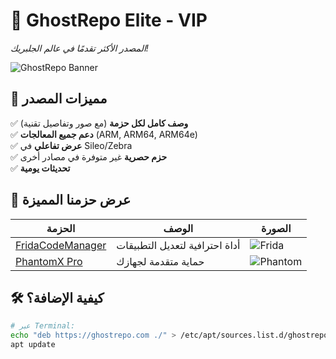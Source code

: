 # 👑 **GhostRepo Elite - VIP**  
*المصدر الأكثر تقدمًا في عالم الجلبريك!*  

![GhostRepo Banner](https://i.imgur.com/ghostbanner.gif)  

## 🚀 **مميزات المصدر**
✅ **وصف كامل لكل حزمة** (مع صور وتفاصيل تقنية)  
✅ **دعم جميع المعالجات** (ARM, ARM64, ARM64e)  
✅ **عرض تفاعلي** في Sileo/Zebra  
✅ **حزم حصرية** غير متوفرة في مصادر أخرى  
✅ **تحديثات يومية**  

## 📸 **عرض حزمنا المميزة**
| الحزمة | الوصف | الصورة |
|--------|-------|--------|
| [FridaCodeManager](https://ghostrepo.com/packages/frida) | أداة احترافية لتعديل التطبيقات | ![Frida](https://i.imgur.com/frida.png) |
| [PhantomX Pro](https://ghostrepo.com/packages/phantom) | حماية متقدمة لجهازك | ![Phantom](https://i.imgur.com/phantom.png) |

## 🛠️ **كيفية الإضافة؟**
```bash
# عبر Terminal:
echo "deb https://ghostrepo.com ./" > /etc/apt/sources.list.d/ghostrepo.list
apt update